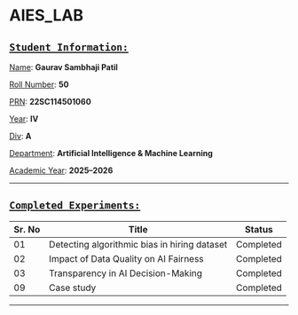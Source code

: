 # AIES_LAB

## <ins>`Student Information:`</ins>
<ins>Name</ins>: **Gaurav Sambhaji Patil**  

<ins>Roll Number</ins>: **50**  

<ins>PRN</ins>: **22SC114501060**

<ins>Year</ins>: **IV**

<ins>Div</ins>: **A**

<ins>Department</ins>: **Artificial Intelligence & Machine Learning**  

<ins>Academic Year</ins>: **2025–2026**  

---
## <ins>`Completed Experiments:`</ins>
| Sr. No | Title                                     | Status      |
|--------|-------------------------------------------|-------------|
|01|Detecting algorithmic bias in hiring dataset|Completed|
|02|Impact of Data Quality on AI Fairness|Completed|
|03|Transparency in AI Decision-Making|Completed|
|09|Case study|Completed|

            

---
